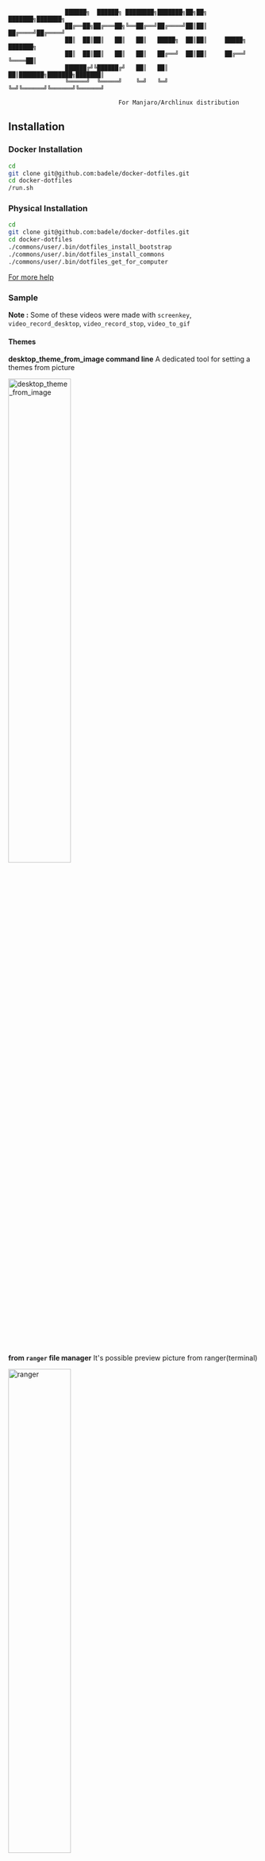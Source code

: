 
```
                ██████╗  ██████╗ ████████╗███████╗██╗██╗     ███████╗███████╗
                ██╔══██╗██╔═══██╗╚══██╔══╝██╔════╝██║██║     ██╔════╝██╔════╝
                ██║  ██║██║   ██║   ██║   █████╗  ██║██║     █████╗  ███████╗
                ██║  ██║██║   ██║   ██║   ██╔══╝  ██║██║     ██╔══╝  ╚════██║
                ██████╔╝╚██████╔╝   ██║   ██║     ██║███████╗███████╗███████║
                ╚═════╝  ╚═════╝    ╚═╝   ╚═╝     ╚═╝╚══════╝╚══════╝╚══════╝
                
                               For Manjaro/Archlinux distribution
```

## Installation

### Docker Installation

```bash
cd
git clone git@github.com:badele/docker-dotfiles.git
cd docker-dotfiles
/run.sh
```

### Physical Installation

```bash
cd
git clone git@github.com:badele/docker-dotfiles.git
cd docker-dotfiles
./commons/user/.bin/dotfiles_install_bootstrap
./commons/user/.bin/dotfiles_install_commons
./commons/user/.bin/dotfiles_get_for_computer
```

[For more help](https://raw.githubusercontent.com/badele/docker-dotfiles/master/commons/user/.config/nvim/doc/help.txt)

### Sample

**Note :** Some of these videos were made with `screenkey`, `video_record_desktop`, `video_record_stop`, `video_to_gif`

#### Themes

**desktop_theme_from_image command line** A dedicated tool for setting a themes from picture

<a href="https://raw.githubusercontent.com/badele/docker-dotfiles/master/images/theme-script-desktop.gif.gif"><img src="https://raw.githubusercontent.com/badele/docker-dotfiles/master/images/theme-script-desktop.gif" alt="desktop_theme_from_image" width="50%"></a>

**from `ranger` file manager** It's possible preview picture from ranger(terminal)

<a href="https://raw.githubusercontent.com/badele/docker-dotfiles/master/images/theme-ranger-desktop.gif"><img src="https://raw.githubusercontent.com/badele/docker-dotfiles/master/images/theme-ranger-desktop.gif" alt="ranger" width="50%"></a>

#### ZSH

**FZF** Command-line fuzzy finder (search folder and mores)

<a href="https://raw.githubusercontent.com/badele/docker-dotfiles/master/images/fzf-search.gif"><img src="https://raw.githubusercontent.com/badele/docker-dotfiles/master/images/fzf-search.gif" alt="fzf-search" width="50%"></a>

#### Vim

**auto plugin installation** First time, plugins installed automatically

<a href="https://raw.githubusercontent.com/badele/docker-dotfiles/master/images/vim-plug.gif"><img src="https://raw.githubusercontent.com/badele/docker-dotfiles/master/images/vim-plug.gif" alt="vim-plugin" width="50%"></a>


**startify plugin** Last VIM session files

<a href="https://raw.githubusercontent.com/badele/docker-dotfiles/master/images/vim-startify.gif"><img src="https://raw.githubusercontent.com/badele/docker-dotfiles/master/images/vim-startify.gif" alt="vim-startify" width="50%"></a>

**FZF Files** Search files from current project

<a href="https://raw.githubusercontent.com/badele/docker-dotfiles/master/images/vim_fzf_files.gif"><img src="https://raw.githubusercontent.com/badele/docker-dotfiles/master/images/vim_fzf_files.gif" alt="vim-fzf-files" width="50%"></a>

**FZF Contents** Search content in you current project

<a href="https://raw.githubusercontent.com/badele/docker-dotfiles/master/images/vim_fzf_contents.gif"><img src="https://raw.githubusercontent.com/badele/docker-dotfiles/master/images/vim_fzf_contents.gif" alt="vim-fzf-files" width="50%"></a>

**Search & Replace with ferret** Search and replace content

<a href="https://raw.githubusercontent.com/badele/docker-dotfiles/master/images/vim_search_replace.gif"><img src="https://raw.githubusercontent.com/badele/docker-dotfiles/master/images/vim_search_replace.gif" alt="vim-search-replace" width="50%"></a>

**Colorize hex color** Colorize color in the code with hex color

<a href="https://raw.githubusercontent.com/badele/docker-dotfiles/master/images/vim_colorizer.gif"><img src="https://raw.githubusercontent.com/badele/docker-dotfiles/master/images/vim_colorizer.gif" alt="vim-search-replace" width="50%"></a>

### TODO

- [ ] Configure MPD player
